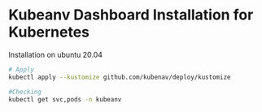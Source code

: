 # Kubeanv Dashboard Installation for Kubernetes


Installation on ubuntu 20.04
``` bash
# Apply
kubectl apply --kustomize github.com/kubenav/deploy/kustomize

#Checking
kubectl get svc,pods -n kubeanv

```